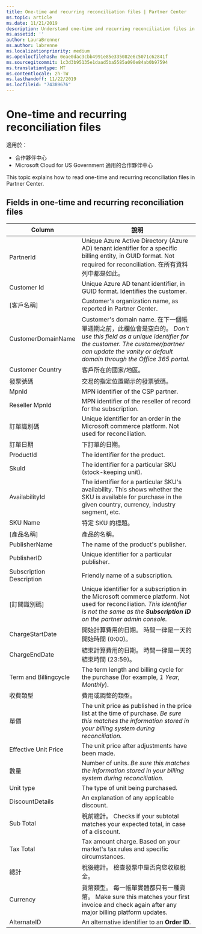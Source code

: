 ```yaml
---
title: One-time and recurring reconciliation files | Partner Center
ms.topic: article
ms.date: 11/21/2019
description: Understand one-time and recurring reconciliation files in Partner Center.
ms.assetid: ''
author: LauraBrenner
ms.author: labrenne
ms.localizationpriority: medium
ms.openlocfilehash: 0eae0dac3cbb4991e85e335082e6c5071c62841f
ms.sourcegitcommit: 1c3d3b95135e1daad5ba5585a090e84ab0b97594
ms.translationtype: MT
ms.contentlocale: zh-TW
ms.lasthandoff: 11/22/2019
ms.locfileid: "74389676"
---
```

# <a name="one-time-and-recurring-reconciliation-files"></a>One-time and recurring reconciliation files

適用於：

- 合作夥伴中心
- Microsoft Cloud for US Government 適用的合作夥伴中心

This topic explains how to read one-time and recurring reconciliation files in Partner Center.

## <a name="fields-in-one-time-and-recurring-reconciliation-files"></a>Fields in one-time and recurring reconciliation files

| Column | 說明 |
| ------ | ----------- |
| PartnerId | Unique Azure Active Directory (Azure AD) tenant identifier for a specific billing entity, in GUID format. Not required for reconciliation. 在所有資料列中都是如此。 |
| Customer Id | Unique Azure AD tenant identifier, in GUID format. Identifies the customer. |
| [客戶名稱] | Customer's organization name, as reported in Partner Center. |
| CustomerDomainName | Customer's domain name. 在下一個帳單週期之前，此欄位會是空白的。 *Don't use this field as a unique identifier for the customer. The customer/partner can update the vanity or default domain through the  Office 365 portal.* |
| Customer Country | 客戶所在的國家/地區。 |
| 發票號碼 | 交易的指定位置顯示的發票號碼。 |
| MpnId | MPN identifier of the CSP partner. |
| Reseller MpnId | MPN identifier of the reseller of record for the subscription. |
| 訂單識別碼 | Unique identifier for an order in the Microsoft commerce platform. Not used for reconciliation. |
| 訂單日期 | 下訂單的日期。 |
| ProductId | The identifier for the product. |
| SkuId | The identifier for a particular SKU (stock-keeping unit). |
| AvailabilityId | The identifier for a particular SKU's availability. This shows whether the SKU is available for purchase in the given country, currency, industry segment, etc. |
| SKU Name | 特定 SKU 的標題。 |
| [產品名稱] | 產品的名稱。 |
| PublisherName | The name of the product's publisher.
| PublisherID | Unique identifier for a particular publisher. |
| Subscription Description | Friendly name of a subscription. |
| [訂閱識別碼] | Unique identifier for a subscription in the Microsoft commerce platform. Not used for reconciliation. *This identifier is not the same as the **Subscription ID** on the partner admin console.* |
| ChargeStartDate | 開始計算費用的日期。 時間一律是一天的開始時間 (0:00)。 |
| ChargeEndDate | 結束計算費用的日期。 時間一律是一天的結束時間 (23:59)。 |
| Term and Billingcycle | The term length and billing cycle for the purchase (for example, *1 Year, Monthly*). |
| 收費類型 | 費用或調整的類型。 |
| 單價 | The unit price as published in the price list at the time of purchase. *Be sure this matches the information stored in your billing system during reconciliation.* |
| Effective Unit Price | The unit price after adjustments have been made. |
| 數量 | Number of units. *Be sure this matches the information stored in your billing system during reconciliation.* |
| Unit type | The type of unit being purchased. |
| DiscountDetails | An explanation of any applicable discount. |
| Sub Total | 稅前總計。 Checks if your subtotal matches your expected total, in case of a discount. |
| Tax Total | Tax amount charge. Based on your market's tax rules and specific circumstances. |
| 總計 | 稅後總計。 檢查發票中是否向您收取稅金。 |
| Currency | 貨幣類型。 每一帳單實體都只有一種貨幣。 Make sure this matches your first invoice and check again after any major billing platform updates. |
| AlternateID | An alternative identifier to an **Order ID**. |
